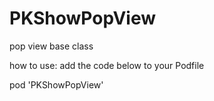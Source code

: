 # PKShowPopView
pop view base class

how to use:
add the code below to your Podfile

pod 'PKShowPopView'
